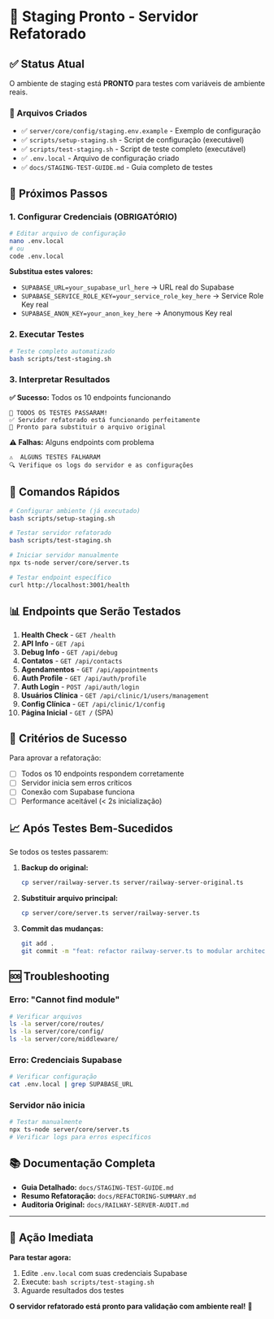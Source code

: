 # 🚀 Staging Pronto - Servidor Refatorado

## ✅ Status Atual

O ambiente de staging está **PRONTO** para testes com variáveis de ambiente reais.

### 📁 Arquivos Criados

- ✅ `server/core/config/staging.env.example` - Exemplo de configuração
- ✅ `scripts/setup-staging.sh` - Script de configuração (executável)
- ✅ `scripts/test-staging.sh` - Script de teste completo (executável)
- ✅ `.env.local` - Arquivo de configuração criado
- ✅ `docs/STAGING-TEST-GUIDE.md` - Guia completo de testes

## 🎯 Próximos Passos

### 1. Configurar Credenciais (OBRIGATÓRIO)

```bash
# Editar arquivo de configuração
nano .env.local
# ou
code .env.local
```

**Substitua estes valores:**
- `SUPABASE_URL=your_supabase_url_here` → URL real do Supabase
- `SUPABASE_SERVICE_ROLE_KEY=your_service_role_key_here` → Service Role Key real
- `SUPABASE_ANON_KEY=your_anon_key_here` → Anonymous Key real

### 2. Executar Testes

```bash
# Teste completo automatizado
bash scripts/test-staging.sh
```

### 3. Interpretar Resultados

**✅ Sucesso:** Todos os 10 endpoints funcionando
```
🎉 TODOS OS TESTES PASSARAM!
✅ Servidor refatorado está funcionando perfeitamente
🚀 Pronto para substituir o arquivo original
```

**⚠️ Falhas:** Alguns endpoints com problema
```
⚠️  ALGUNS TESTES FALHARAM
🔍 Verifique os logs do servidor e as configurações
```

## 🔧 Comandos Rápidos

```bash
# Configurar ambiente (já executado)
bash scripts/setup-staging.sh

# Testar servidor refatorado
bash scripts/test-staging.sh

# Iniciar servidor manualmente
npx ts-node server/core/server.ts

# Testar endpoint específico
curl http://localhost:3001/health
```

## 📊 Endpoints que Serão Testados

1. **Health Check** - `GET /health`
2. **API Info** - `GET /api`
3. **Debug Info** - `GET /api/debug`
4. **Contatos** - `GET /api/contacts`
5. **Agendamentos** - `GET /api/appointments`
6. **Auth Profile** - `GET /api/auth/profile`
7. **Auth Login** - `POST /api/auth/login`
8. **Usuários Clínica** - `GET /api/clinic/1/users/management`
9. **Config Clínica** - `GET /api/clinic/1/config`
10. **Página Inicial** - `GET /` (SPA)

## 🎯 Critérios de Sucesso

Para aprovar a refatoração:
- [ ] Todos os 10 endpoints respondem corretamente
- [ ] Servidor inicia sem erros críticos
- [ ] Conexão com Supabase funciona
- [ ] Performance aceitável (< 2s inicialização)

## 📈 Após Testes Bem-Sucedidos

Se todos os testes passarem:

1. **Backup do original:**
   ```bash
   cp server/railway-server.ts server/railway-server-original.ts
   ```

2. **Substituir arquivo principal:**
   ```bash
   cp server/core/server.ts server/railway-server.ts
   ```

3. **Commit das mudanças:**
   ```bash
   git add .
   git commit -m "feat: refactor railway-server.ts to modular architecture"
   ```

## 🆘 Troubleshooting

### Erro: "Cannot find module"
```bash
# Verificar arquivos
ls -la server/core/routes/
ls -la server/core/config/
ls -la server/core/middleware/
```

### Erro: Credenciais Supabase
```bash
# Verificar configuração
cat .env.local | grep SUPABASE_URL
```

### Servidor não inicia
```bash
# Testar manualmente
npx ts-node server/core/server.ts
# Verificar logs para erros específicos
```

## 📚 Documentação Completa

- **Guia Detalhado:** `docs/STAGING-TEST-GUIDE.md`
- **Resumo Refatoração:** `docs/REFACTORING-SUMMARY.md`
- **Auditoria Original:** `docs/RAILWAY-SERVER-AUDIT.md`

---

## 🎯 Ação Imediata

**Para testar agora:**

1. Edite `.env.local` com suas credenciais Supabase
2. Execute: `bash scripts/test-staging.sh`
3. Aguarde resultados dos testes

**O servidor refatorado está pronto para validação com ambiente real!** 🚀 